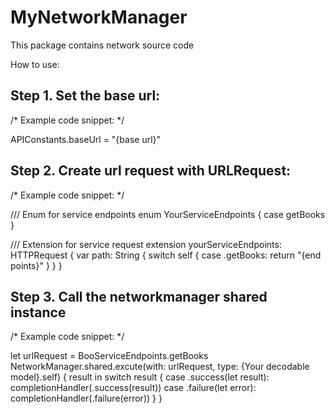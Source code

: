 # MyNetworkManager

This package contains network source code 

How to use:


## Step 1. Set the base url: 

/* Example code snippet: */

APIConstants.baseUrl = "{base url}"

## Step 2. Create url request with URLRequest: 

/* Example code snippet: */

/// Enum for service endpoints
enum YourServiceEndpoints {
    case getBooks
}

/// Extension for  service request
extension yourServiceEndpoints: HTTPRequest {
    var path: String {
        switch self {
        case .getBooks:
            return "{end points}"
        }
    }
}

## Step 3. Call the networkmanager shared instance 

/* Example code snippet: */

let urlRequest = BooServiceEndpoints.getBooks
NetworkManager.shared.excute(with: urlRequest, type: {Your decodable model}.self) { result in
    switch result {
    case .success(let result):
        completionHandler(.success(result))
    case .failure(let error):
        completionHandler(.failure(error))
    }
}
